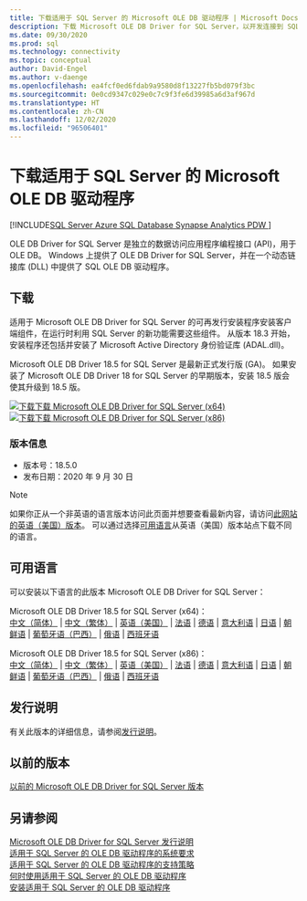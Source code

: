 ```yaml
---
title: 下载适用于 SQL Server 的 Microsoft OLE DB 驱动程序 | Microsoft Docs
description: 下载 Microsoft OLE DB Driver for SQL Server，以开发连接到 SQL Server 和 Azure SQL 数据库的本机 Windows 应用程序。
ms.date: 09/30/2020
ms.prod: sql
ms.technology: connectivity
ms.topic: conceptual
author: David-Engel
ms.author: v-daenge
ms.openlocfilehash: ea4fcf0ed6fdab9a9580d8f13227fb5bd079f3bc
ms.sourcegitcommit: 0e0cd9347c029e0c7c9f3fe6d39985a6d3af967d
ms.translationtype: HT
ms.contentlocale: zh-CN
ms.lasthandoff: 12/02/2020
ms.locfileid: "96506401"
---
```

# <a name="download-microsoft-ole-db-driver-for-sql-server"></a>下载适用于 SQL Server 的 Microsoft OLE DB 驱动程序

[!INCLUDE[SQL Server Azure SQL Database Synapse Analytics PDW ](../../includes/applies-to-version/sql-asdb-asdbmi-asa-pdw.md)]

OLE DB Driver for SQL Server 是独立的数据访问应用程序编程接口 (API)，用于 OLE DB。 Windows 上提供了 OLE DB Driver for SQL Server，并在一个动态链接库 (DLL) 中提供了 SQL OLE DB 驱动程序。

## <a name="download"></a>下载

适用于 Microsoft OLE DB Driver for SQL Server 的可再发行安装程序安装客户端组件，在运行时利用 SQL Server 的新功能需要这些组件。 从版本 18.3 开始，安装程序还包括并安装了 Microsoft Active Directory 身份验证库 (ADAL.dll)。

Microsoft OLE DB Driver 18.5 for SQL Server 是最新正式发行版 (GA)。 如果安装了 Microsoft OLE DB Driver 18 for SQL Server 的早期版本，安装 18.5 版会使其升级到 18.5 版。

[![下载](../../ssms/media/download-icon.png)下载 Microsoft OLE DB Driver for SQL Server (x64)](https://go.microsoft.com/fwlink/?linkid=2135577)   
[![下载](../../ssms/media/download-icon.png)下载 Microsoft OLE DB Driver for SQL Server (x86)](https://go.microsoft.com/fwlink/?linkid=2135722)   

### <a name="version-information"></a>版本信息

- 版本号：18.5.0
- 发布日期：2020 年 9 月 30 日

> [!Note]
> 如果你正从一个非英语的语言版本访问此页面并想要查看最新内容，请访问[此网站的英语（美国）版本]()。 可以通过选择[可用语言](#available-languages)从英语（美国）版本站点下载不同的语言。

## <a name="available-languages"></a>可用语言

可以安装以下语言的此版本 Microsoft OLE DB Driver for SQL Server：

Microsoft OLE DB Driver 18.5 for SQL Server (x64)：  
[中文（简体）](https://go.microsoft.com/fwlink/?linkid=2135577&clcid=0x804) | [中文（繁体）](https://go.microsoft.com/fwlink/?linkid=2135577&clcid=0x404) | [英语（美国）](https://go.microsoft.com/fwlink/?linkid=2135577&clcid=0x409) | [法语](https://go.microsoft.com/fwlink/?linkid=2135577&clcid=0x40c) | [德语](https://go.microsoft.com/fwlink/?linkid=2135577&clcid=0x407) | [意大利语](https://go.microsoft.com/fwlink/?linkid=2135577&clcid=0x410) | [日语](https://go.microsoft.com/fwlink/?linkid=2135577&clcid=0x411) | [朝鲜语](https://go.microsoft.com/fwlink/?linkid=2135577&clcid=0x412) | [葡萄牙语（巴西）](https://go.microsoft.com/fwlink/?linkid=2135577&clcid=0x416) | [俄语](https://go.microsoft.com/fwlink/?linkid=2135577&clcid=0x419) | [西班牙语](https://go.microsoft.com/fwlink/?linkid=2135577&clcid=0x40a)

Microsoft OLE DB Driver 18.5 for SQL Server (x86)：  
[中文（简体）](https://go.microsoft.com/fwlink/?linkid=2135722&clcid=0x804) | [中文（繁体）](https://go.microsoft.com/fwlink/?linkid=2135722&clcid=0x404) | [英语（美国）](https://go.microsoft.com/fwlink/?linkid=2135722&clcid=0x409) | [法语](https://go.microsoft.com/fwlink/?linkid=2135722&clcid=0x40c) | [德语](https://go.microsoft.com/fwlink/?linkid=2135722&clcid=0x407) | [意大利语](https://go.microsoft.com/fwlink/?linkid=2135722&clcid=0x410) | [日语](https://go.microsoft.com/fwlink/?linkid=2135722&clcid=0x411) | [朝鲜语](https://go.microsoft.com/fwlink/?linkid=2135722&clcid=0x412) | [葡萄牙语（巴西）](https://go.microsoft.com/fwlink/?linkid=2135722&clcid=0x416) | [俄语](https://go.microsoft.com/fwlink/?linkid=2135722&clcid=0x419) | [西班牙语](https://go.microsoft.com/fwlink/?linkid=2135722&clcid=0x40a)

## <a name="release-notes"></a>发行说明

有关此版本的详细信息，请参阅[发行说明](release-notes-for-oledb-driver-for-sql-server.md)。

## <a name="previous-releases"></a>以前的版本

[以前的 Microsoft OLE DB Driver for SQL Server 版本](release-notes-for-oledb-driver-for-sql-server.md#previous-releases)

## <a name="see-also"></a>另请参阅

[Microsoft OLE DB Driver for SQL Server 发行说明](release-notes-for-oledb-driver-for-sql-server.md)  
[适用于 SQL Server 的 OLE DB 驱动程序的系统要求](system-requirements-for-oledb-driver-for-sql-server.md)  
[适用于 SQL Server 的 OLE DB 驱动程序的支持策略](applications\support-policies-for-oledb-driver-for-sql-server.md)  
[何时使用适用于 SQL Server 的 OLE DB 驱动程序](when-to-use-oledb-driver-for-sql-server.md)  
[安装适用于 SQL Server 的 OLE DB 驱动程序](applications/installing-oledb-driver-for-sql-server.md)